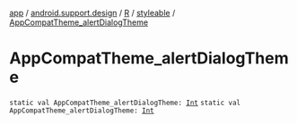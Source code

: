 [app](../../../index.md) / [android.support.design](../../index.md) / [R](../index.md) / [styleable](index.md) / [AppCompatTheme_alertDialogTheme](./-app-compat-theme_alert-dialog-theme.md)

# AppCompatTheme_alertDialogTheme

`static val AppCompatTheme_alertDialogTheme: `[`Int`](https://kotlinlang.org/api/latest/jvm/stdlib/kotlin/-int/index.html)
`static val AppCompatTheme_alertDialogTheme: `[`Int`](https://kotlinlang.org/api/latest/jvm/stdlib/kotlin/-int/index.html)